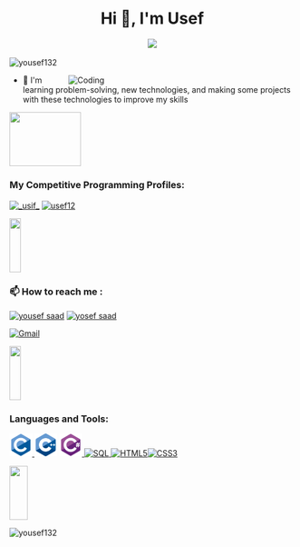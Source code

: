 <h1 align="center">Hi 👋, I'm Usef</h1>

<p align="center">
  <a href="https://github.com/DenverCoder1/readme-typing-svg"><img src="https://readme-typing-svg.herokuapp.com/?lines=Competitive%20Programmer;DotNet%20Developer&font=Fira%20Code&center=true&width=440&height=45&color=f75c7e&vCenter=true&size=22"></a>
</p> 

<p align="left"> <img src="https://komarev.com/ghpvc/?username=yousef132&label=Profile%20views&color=0e75b6&style=flat" alt="yousef132" /> </p>

<img align="right" alt="Coding" width="400" src="https://media.giphy.com/media/RbDKaczqWovIugyJmW/giphy.gif">

- 🌱 I'm learning problem-solving, new technologies, and making some projects with these technologies to improve my skills

<img align="center" src="https://github.com/Govindv7555/Govindv7555/blob/main/49e76e0596857673c5c80c85b84394c1.gif" width= 50% height=95px>

<h3 align="left">My Competitive Programming Profiles:</h3>

<a href="https://codeforces.com/profile/_usif_" target="blank"><img align="center" src="https://raw.githubusercontent.com/rahuldkjain/github-profile-readme-generator/master/src/images/icons/Social/codeforces.svg" alt="_usif_" height="30" width="40" /></a>
<a href="https://www.leetcode.com/usef12" target="blank"><img align="center" src="https://raw.githubusercontent.com/rahuldkjain/github-profile-readme-generator/master/src/images/icons/Social/leet-code.svg" alt="usef12" height="30" width="40" /></a>

<img align="center" src="https://github.com/Govindv7555/Govindv7555/blob/main/49e76e0596857673c5c80c85b84394c1.gif" width= 20% height=95px>

<h3 align="left">📫 How to reach me :</h3>
<p align="left">
<a href="https://www.linkedin.com/in/yousef-saad-487aa921a/" target="blank"><img align="center" src="https://raw.githubusercontent.com/rahuldkjain/github-profile-readme-generator/master/src/images/icons/Social/linked-in-alt.svg" alt="yousef saad" height="30" width="40" /></a>
<a href="https://www.facebook.com/profile.php?id=100008560907474" target="blank"><img align="center" src="https://raw.githubusercontent.com/rahuldkjain/github-profile-readme-generator/master/src/images/icons/Social/facebook.svg" alt="yosef saad" height="30" width="40" />
</a>    
  
[![Gmail](https://img.shields.io/badge/-Gmail-c14438?Gmail&logoColor=white&link=mailto:mariamibrahimmi4142726@gmail.com)](mailto:saady8454@gmail.com)


</p> 


<img align="center" src="https://github.com/Govindv7555/Govindv7555/blob/main/49e76e0596857673c5c80c85b84394c1.gif" width= 20% height=95px>

<h3 align="left">Languages and Tools:</h3>
<p align="left"> 
  <a href="https://www.cprogramming.com/" target="_blank" rel="noreferrer">
  <img src="https://raw.githubusercontent.com/devicons/devicon/master/icons/c/c-original.svg" alt="c" width="40" height="40"/>
  </a> 
  <a href="https://www.w3schools.com/cpp/" target="_blank" rel="noreferrer"> 
    <img src="https://raw.githubusercontent.com/devicons/devicon/master/icons/cplusplus/cplusplus-original.svg" alt="cplusplus" width="40" height="40"/></a> 
<a href="https://www.w3schools.com/cs/" target="_blank" rel="noreferrer"> <img src="https://raw.githubusercontent.com/devicons/devicon/master/icons/csharp/csharp-original.svg" alt="csharp" width="40" height="40"/> 
</a><a href="https://www.w3schools.com/cs/" target="_blank" rel="noreferrer"> <img src="https://unifysolutions.net/supportedproduct/microsoft-sql-server/SQL-Databases.svg" alt="SQL" width="40" height="40"/> 
</a><a href="https://developer.mozilla.org/en-US/docs/Glossary/HTML5" target="_blank" rel="noreferrer"><img src="https://raw.githubusercontent.com/danielcranney/readme-generator/main/public/icons/skills/html5-colored.svg" width="36" height="36" alt="HTML5" /></a><a href="https://www.w3.org/TR/CSS/#css" target="_blank" rel="noreferrer"><img src="https://raw.githubusercontent.com/danielcranney/readme-generator/main/public/icons/skills/css3-colored.svg" width="36" height="36" alt="CSS3" /></a>
</p>

<img align="center" src="https://github.com/Govindv7555/Govindv7555/blob/main/49e76e0596857673c5c80c85b84394c1.gif" width= 25% height=95px>

<p><img align="left" src="https://github-readme-stats.vercel.app/api/top-langs?username=yousef132&show_icons=true&locale=en&layout=compact" alt="yousef132" /></p>

